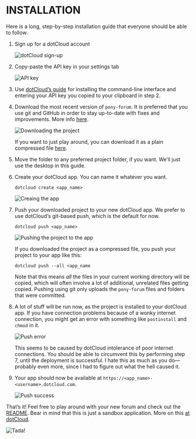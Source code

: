 INSTALLATION
============
Here is a long, step-by-step installation guide that everyone should be able to follow.

1. Sign up for a dotCloud account

    ![dotCloud sign-up](https://github.com/ndarville/pony-forum/raw/master/installation/screenshots/1-sign-up.png)

2. Copy-paste the API key in your settings tab

    ![API key](https://github.com/ndarville/pony-forum/raw/master/installation/screenshots/2-api-key.png)

3. Use [dotCloud’s guide](http://docs.dotcloud.com/0.4/firststeps/install/) for installing the command-line interface and entering your API key you copied to your clipboard in step 2.

4. Download the most recent version of `pony-forum`. It is preferred that you use git and GitHub in order to stay up-to-date with fixes and improvements. More info [here](https://help.github.com/).

    ![Downloading the project](https://github.com/ndarville/pony-forum/raw/master/installation/screenshots/3-download.png)

    If you want to just play around, you can download it as a plain compressed file [here](https://github.com/ndarville/pony-forum/downloads).

5. Move the folder to any preferred project folder, if you want. We’ll just use the desktop in this guide.

6. Create your dotCloud app. You can name it whatever you want.

    `dotcloud create <app_name>`

    ![Creaing the app](https://github.com/ndarville/pony-forum/raw/master/installation/screenshots/4-create.png)

7. Push your downloaded project to your new dotCloud app. We prefer to use dotCloud‘s git-based push, which is the default for now.

    `dotcloud push <app_name>`

    ![Pushing the project to the app](https://github.com/ndarville/pony-forum/raw/master/installation/screenshots/5-push.png)

    If you downloaded the project as a compressed file, you push your project to your app like this:

    `dotcloud push --all <app_name`

    Note that this means *all* the files in your current working directory will be copied, which will often involve a lot of additional, unrelated files getting copied. Pushing using git only uploads the `pony-forum` files and folders that were committed.

8. A lot of stuff will be run now, as the project is installed to your dotCloud app. If you have connection problems because of a wonky internet connection, you might get an error with something like `postinstall` and `chmod` in it.

    ![Push error](https://github.com/ndarville/pony-forum/raw/master/installation/screenshots/6-error.png)

    This seems to be caused by dotCloud intolerance of poor internet connections. You should be able to circumvent this by performing step 7, until the deployment is successful. I hate this as much as you do—probably even more, since I had to figure out what the hell caused it.

9. Your app should now be available at `https://<app_name>-<username>.dotcloud.com`.

    ![Push success](https://github.com/ndarville/pony-forum/raw/master/installation/screenshots/7-success.png)

That’s it! Feel free to play around with your new forum and check out the [README](http://ndarville.github.com/pony-forum/). Bear in mind that this is just a sandbox application. More on this [at dotCloud](http://docs.dotcloud.com/0.4/guides/flavors/).

![Tada!](https://github.com/ndarville/pony-forum/raw/master/installation/screenshots/8-tada.png)